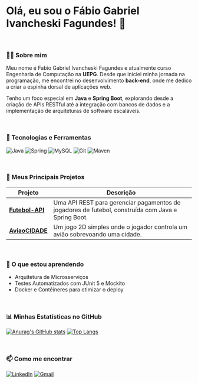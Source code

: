 # Olá, eu sou o Fábio Gabriel Ivancheski Fagundes! 👋

<br>

### 👨‍💻 Sobre mim

Meu nome é Fabio Gabriel Ivancheski Fagundes e atualmente curso Engenharia de Computação na **UEPG**. Desde que iniciei minha jornada na programação, me encontrei no desenvolvimento **back-end**, onde me dedico a criar a espinha dorsal de aplicações web.

Tenho um foco especial em **Java** e **Spring Boot**, explorando desde a criação de APIs RESTful até a integração com bancos de dados e a implementação de arquiteturas de software escaláveis.

<br>

### 🚀 Tecnologias e Ferramentas

![Java](https://img.shields.io/badge/Java-ED8B00?style=for-the-badge&logo=openjdk&logoColor=white)
![Spring](https://img.shields.io/badge/Spring-6DB33F?style=for-the-badge&logo=spring&logoColor=white)
![MySQL](https://img.shields.io/badge/MySQL-00000F?style=for-the-badge&logo=mysql&logoColor=white)
![Git](https://img.shields.io/badge/GIT-E44C30?style=for-the-badge&logo=git&logoColor=white)
![Maven](https://img.shields.io/badge/Maven-C71A36?style=for-the-badge&logo=apachemaven&logoColor=white)

<br>

### 🎯 Meus Principais Projetos

| Projeto | Descrição |
|---|---|
| **[Futebol-API](URL_DO_SEU_REPOSITORIO)** | Uma API REST para gerenciar pagamentos de jogadores de futebol, construída com Java e Spring Boot. |
| **[AviaoCIDADE](URL_DO_SEU_REPOSITORIO)** | Um jogo 2D simples onde o jogador controla um avião sobrevoando uma cidade. |

<br>

### 🌱 O que estou aprendendo

* Arquitetura de Microsserviços
* Testes Automatizados com JUnit 5 e Mockito
* Docker e Contêineres para otimizar o deploy

<br>

### 📊 Minhas Estatísticas no GitHub

[![Anurag's GitHub stats](https://github-readme-stats.vercel.app/api?username=FabioFagundes01&show_icons=true&theme=dark&hide_border=true&locale=pt-br)](https://github.com/anuraghazra/github-readme-stats)
[![Top Langs](https://github-readme-stats.vercel.app/api/top-langs/?username=FabioFagundes01&layout=compact&theme=dark&hide_border=true&locale=pt-br)](https://github.com/anuraghazra/github-readme-stats)

<br>

### 📫 Como me encontrar

[![LinkedIn](https://img.shields.io/badge/LinkedIn-0077B5?style=for-the-badge&logo=linkedin&logoColor=white)](https://www.linkedin.com/in/fabio-gabriel-ivancheski-fagundes-b635782a9/)
[![Gmail](https://img.shields.io/badge/Gmail-D14836?style=for-the-badge&logo=gmail&logoColor=white)](fabiogifagundes@gmail.com)

<!--
**FabioFagundes01/FabioFagundes01** is a ✨ _special_ ✨ repository because its `README.md` (this file) appears on your GitHub profile.

Here are some ideas to get you started:

- 🔭 I’m currently working on ...
- 🌱 I’m currently learning ...
- 👯 I’m looking to collaborate on ...
- 🤔 I’m looking for help with ...
- 💬 Ask me about ...
- 📫 How to reach me: ...
- 😄 Pronouns: ...
- ⚡ Fun fact: ...
-->
